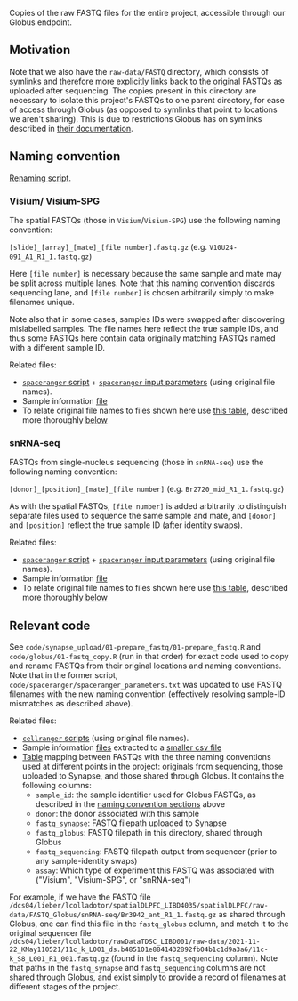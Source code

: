 Copies of the raw FASTQ files for the entire project, accessible through our Globus endpoint.

## Motivation

Note that we also have the `raw-data/FASTQ` directory, which consists of symlinks and therefore more explicitly links back to the original FASTQs as uploaded after sequencing. The copies present in this directory are necessary to isolate this project's FASTQs to one parent directory, for ease of access through Globus (as opposed to symlinks that point to locations we aren't sharing). This is due to restrictions Globus has on symlinks described in [their documentation](https://docs.globus.org/faq/transfer-sharing/#how_does_globus_handle_symlinks).

## Naming convention

[Renaming script](https://github.com/LieberInstitute/spatialDLPFC/blob/main/code/globus/01-fastq_copy.R).

### Visium/ Visium-SPG

The spatial FASTQs (those in `Visium`/`Visium-SPG`) use the following naming convention:

`[slide]_[array]_[mate]_[file number].fastq.gz` (e.g. `V10U24-091_A1_R1_1.fastq.gz`)

Here `[file number]` is necessary because the same sample and mate may be split across multiple lanes. Note that this naming convention discards sequencing lane, and `[file number]` is chosen arbitrarily simply to make filenames unique.

Note also that in some cases, samples IDs were swapped after discovering mislabelled samples. The file names here reflect the true sample IDs, and thus some FASTQs here contain data originally matching FASTQs named with a different sample ID.

Related files:

* [`spaceranger` script](https://github.com/LieberInstitute/spatialDLPFC/blob/main/code/spaceranger/rerun_spaceranger.sh) + [`spaceranger` input parameters](https://github.com/LieberInstitute/spatialDLPFC/blob/main/code/spaceranger/spaceranger_parameters.txt) (using original file names).
* Sample information [file](https://github.com/LieberInstitute/spatialDLPFC/blob/main/raw-data/sample_info/Visium_dlpfc_mastersheet.xlsx)
* To relate original file names to files shown here use [this table](https://github.com/LieberInstitute/DLPFC_snRNAseq/blob/main/raw-data/FASTQ_Globus/fastq_mapping.csv), described more thoroughly [below](https://github.com/LieberInstitute/spatialDLPFC/tree/main/raw-data/FASTQ_Globus#relevant-code)

### snRNA-seq

FASTQs from single-nucleus sequencing (those in `snRNA-seq`) use the following naming convention:

`[donor]_[position]_[mate]_[file number]` (e.g. `Br2720_mid_R1_1.fastq.gz`)

As with the spatial FASTQs, `[file number]` is added arbitrarily to distinguish separate files used to sequence the same sample and mate, and `[donor]` and `[position]` reflect the true sample ID (after identity swaps).

Related files:

* [`spaceranger` script](https://github.com/LieberInstitute/spatialDLPFC/blob/main/code/spaceranger_IF/01_spaceranger_IF.sh) + [`spaceranger` input parameters](https://github.com/LieberInstitute/spatialDLPFC/blob/main/code/spaceranger_IF/spaceranger_IF_parameters.txt) (using original file names).
* Sample information [file](https://github.com/LieberInstitute/spatialDLPFC/blob/main/raw-data/sample_info/Visium_IF_DLPFC_MasterExcel_01262022.xlsx)
* To relate original file names to files shown here use [this table](https://github.com/LieberInstitute/DLPFC_snRNAseq/blob/main/raw-data/FASTQ_Globus/fastq_mapping.csv), described more thoroughly [below](https://github.com/LieberInstitute/spatialDLPFC/tree/main/raw-data/FASTQ_Globus#relevant-code)

## Relevant code

See `code/synapse_upload/01-prepare_fastq/01-prepare_fastq.R` and `code/globus/01-fastq_copy.R` (run in that order) for exact code used to copy and rename FASTQs from their original locations and naming conventions. Note that in the former script, `code/spaceranger/spaceranger_parameters.txt` was updated to use FASTQ filenames with the new naming convention (effectively resolving sample-ID mismatches as described above).

Related files:

* [`cellranger` scripts](https://github.com/LieberInstitute/DLPFC_snRNAseq/tree/main/code/01_align) (using original file names).
* Sample information [files](https://github.com/LieberInstitute/DLPFC_snRNAseq/tree/main/raw-data/sample_info) extracted to a [smaller csv file](https://github.com/LieberInstitute/DLPFC_snRNAseq/blob/main/processed-data/04_synapse_upload/pd.csv)
* [Table](https://github.com/LieberInstitute/DLPFC_snRNAseq/blob/main/raw-data/FASTQ_Globus/fastq_mapping.csv) mapping between FASTQs with the three naming conventions used at different points in the project: originals from sequencing, those uploaded to Synapse, and those shared through Globus. It contains the following columns:
    * `sample_id`: the sample identifier used for Globus FASTQs, as described in the [naming convention sections](https://github.com/LieberInstitute/spatialDLPFC/tree/main/raw-data/FASTQ_Globus#naming-convention) above
    * `donor`: the donor associated with this sample
    * `fastq_synapse`: FASTQ filepath uploaded to Synapse
    * `fastq_globus`: FASTQ filepath in this directory, shared through Globus
    * `fastq_sequencing`: FASTQ filepath output from sequencer (prior to any sample-identity swaps)
    * `assay`: Which type of experiment this FASTQ was associated with ("Visium", "Visium-SPG", or "snRNA-seq")

For example, if we have the FASTQ file `/dcs04/lieber/lcolladotor/spatialDLPFC_LIBD4035/spatialDLPFC/raw-data/FASTQ_Globus/snRNA-seq/Br3942_ant_R1_1.fastq.gz` as shared through Globus, one can find this file in the `fastq_globus` column, and match it to the original sequencer file `/dcs04/lieber/lcolladotor/rawDataTDSC_LIBD001/raw-data/2021-11-22_KMay110521/11c_k_L001_ds.b485101e8841432892fb04b1c1d9a3a6/11c-k_S8_L001_R1_001.fastq.gz` (found in the `fastq_sequencing` column). Note that paths in the `fastq_synapse` and `fastq_sequencing` columns are not shared through Globus, and exist simply to provide a record of filenames at different stages of the project.
